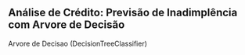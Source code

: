 ## Análise de Crédito: Previsão de Inadimplência com Arvore de Decisão

Arvore de Decisao (DecisionTreeClassifier)
